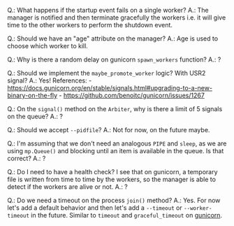 Q.: What happens if the startup event fails on a single worker?
A.: The manager is notified and then terminate gracefully the workers i.e. it
will give time to the other workers to perform the shutdown event.

Q.: Should we have an "age" attribute on the manager?
A.: Age is used to choose which worker to kill.

Q.: Why is there a random delay on gunicorn `spawn_workers` function?
A.: ?

Q.: Should we implement the `maybe_promote_worker` logic? With USR2 signal?
A.: Yes! References:
    - https://docs.gunicorn.org/en/stable/signals.html#upgrading-to-a-new-binary-on-the-fly
    - https://github.com/benoitc/gunicorn/issues/1267

Q.: On the `signal()` method on the `Arbiter`, why is there a limit of 5 signals on the queue?
A.: ?

Q.: Should we accept `--pidfile`?
A.: Not for now, on the future maybe.

Q.: I'm assuming that we don't need an analogous `PIPE` and `sleep`, as we are using `mp.Queue()` and blocking until an item is available in the queue. Is that correct?
A.: ?

Q.: Do I need to have a health check? I see that on gunicorn, a temporary file is written from time to time by the workers, so the manager is able to detect if the workers are alive or not.
A.: ?

Q.: Do we need a timeout on the process `join()` method?
A.: Yes. For now let's add a default behavior and then let's add a `--timeout` or `--worker-timeout` in the future. Similar to `timeout` and `graceful_timeout` on [gunicorn](https://docs.gunicorn.org/en/stable/settings.html#timeout).
